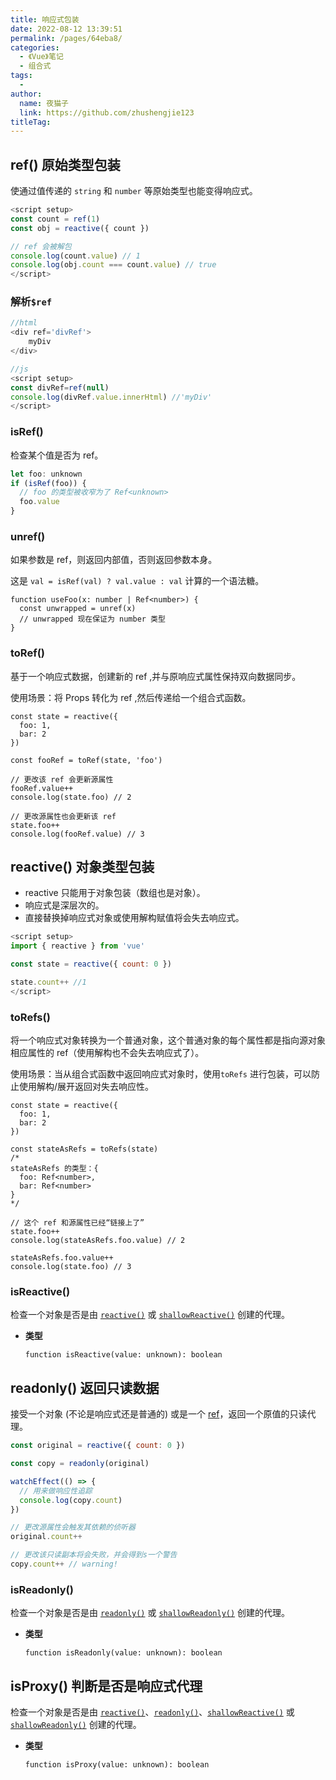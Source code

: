 ```yaml
---
title: 响应式包装
date: 2022-08-12 13:39:51
permalink: /pages/64eba8/
categories:
  - 《Vue》笔记
  - 组合式
tags:
  - 
author: 
  name: 夜猫子
  link: https://github.com/zhushengjie123
titleTag: 
---
```

## ref() 原始类型包装

使通过值传递的 `string` 和 `number` 等原始类型也能变得响应式。

```ts
<script setup>
const count = ref(1)
const obj = reactive({ count })

// ref 会被解包
console.log(count.value) // 1
console.log(obj.count === count.value) // true
</script>
```

### 解析`$ref`

~~~js
//html
<div ref='divRef'>
    myDiv
</div>

//js
<script setup>
const divRef=ref(null)
console.log(divRef.value.innerHtml) //'myDiv'
</script>
~~~

### isRef()

检查某个值是否为 ref。

~~~js
let foo: unknown
if (isRef(foo)) {
  // foo 的类型被收窄为了 Ref<unknown>
  foo.value
}
~~~

### unref()

如果参数是 ref，则返回内部值，否则返回参数本身。

这是 `val = isRef(val) ? val.value : val` 计算的一个语法糖。

```tsx
function useFoo(x: number | Ref<number>) {
  const unwrapped = unref(x)
  // unwrapped 现在保证为 number 类型
}
```

### toRef()

基于一个响应式数据，创建新的 ref ,并与原响应式属性保持双向数据同步。

使用场景：将 Props 转化为 ref ,然后传递给一个组合式函数。

```tsx
const state = reactive({
  foo: 1,
  bar: 2
})

const fooRef = toRef(state, 'foo')

// 更改该 ref 会更新源属性
fooRef.value++
console.log(state.foo) // 2

// 更改源属性也会更新该 ref
state.foo++
console.log(fooRef.value) // 3
```

## reactive() 对象类型包装

- reactive 只能用于对象包装（数组也是对象）。
- 响应式是深层次的。
- 直接替换掉响应式对象或使用解构赋值将会失去响应式。

```js
<script setup>
import { reactive } from 'vue'

const state = reactive({ count: 0 })

state.count++ //1
</script>
```

### toRefs()

将一个响应式对象转换为一个普通对象，这个普通对象的每个属性都是指向源对象相应属性的 ref（使用解构也不会失去响应式了）。

使用场景：当从组合式函数中返回响应式对象时，使用`toRefs` 进行包装，可以防止使用解构/展开返回对失去响应性。

```tsx
const state = reactive({
  foo: 1,
  bar: 2
})

const stateAsRefs = toRefs(state)
/*
stateAsRefs 的类型：{
  foo: Ref<number>,
  bar: Ref<number>
}
*/

// 这个 ref 和源属性已经“链接上了”
state.foo++
console.log(stateAsRefs.foo.value) // 2

stateAsRefs.foo.value++
console.log(state.foo) // 3
```

### isReactive()

检查一个对象是否是由 [`reactive()`](https://cn.vuejs.org/api/reactivity-core.html#reactive) 或 [`shallowReactive()`](https://cn.vuejs.org/api/reactivity-advanced.html#shallowreactive) 创建的代理。

- **类型**

  ```
  function isReactive(value: unknown): boolean
  ```

## readonly() 返回只读数据

接受一个对象 (不论是响应式还是普通的) 或是一个 [ref](https://cn.vuejs.org/api/reactivity-core.html#ref)，返回一个原值的只读代理。

```js
const original = reactive({ count: 0 })

const copy = readonly(original)

watchEffect(() => {
  // 用来做响应性追踪
  console.log(copy.count)
})

// 更改源属性会触发其依赖的侦听器
original.count++

// 更改该只读副本将会失败，并会得到s一个警告
copy.count++ // warning!
```

### isReadonly()

检查一个对象是否是由 [`readonly()`](https://cn.vuejs.org/api/reactivity-core.html#readonly) 或 [`shallowReadonly()`](https://cn.vuejs.org/api/reactivity-advanced.html#shallowreadonly) 创建的代理。

- **类型**

  ```tsx
  function isReadonly(value: unknown): boolean
  ```

## isProxy() 判断是否是响应式代理

检查一个对象是否是由 [`reactive()`](https://cn.vuejs.org/api/reactivity-core.html#reactive)、[`readonly()`](https://cn.vuejs.org/api/reactivity-core.html#readonly)、[`shallowReactive()`](https://cn.vuejs.org/api/reactivity-advanced.html#shallowreactive) 或 [`shallowReadonly()`](https://cn.vuejs.org/api/reactivity-advanced.html#shallowreadonly) 创建的代理。

- **类型**

  ```tsx
  function isProxy(value: unknown): boolean
  ```
